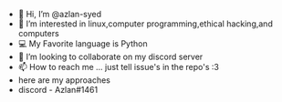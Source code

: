 - 👋 Hi, I’m @azlan-syed
- 👀 I’m interested in linux,computer programming,ethical hacking,and computers
- 💻 My Favorite language is Python
- 💞️ I’m looking to collaborate on my discord server
- 📫 How to reach me ... just tell issue's in the repo's :3 
- here are my approaches 
- discord - Azlan#1461
